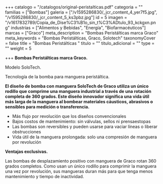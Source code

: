 +++
catalogo = "/catalogos/original-peristalticas.pdf"
categoria = ""
familias = ["Bombas"]
galeria = ["/v1595286830/_jcr_content_4_yer7f5.jpg", "/v1595286830/_jcr_content_5_ks3pbz.jpg"]
id = 5
imagen = "/v1617832789/Copia_de_Dise%C3%B1o_sin_t%C3%ADtulo_93_kckgxn.png"
industrias = ["Alimentos y Bebidas", "Energía", "Biofarmacéuticos"]
marcas = ["Graco"]
meta_description = "Bombas Peristálticas marca Graco"
meta_keywords = "Bombas Peristálticas, Graco, Solotech"
taxonomyCover = false
title = "Bombas Peristálticas "
titulo = ""
titulo_adicional = ""
type = ""
weight = 5

+++
**Bombas Peristálticas marca Graco.**

Modelo SoloTech.

Tecnología de la bomba para manguera peristáltica.

**El diseño de bomba con manguera SoloTech de Graco utiliza un único rodillo que comprime una manguera industrial a través de una rotación completa de 360 grados. Este diseño innovador significa una vida útil más larga de la manguera al bombear materiales cáusticos, abrasivos o sensibles para medición o transferencia.**

* Más flujo por revolución que los diseños convencionales
* Bajos costos de mantenimiento: sin válvulas, sellos ni prensaestopas
* Las bombas son reversibles y pueden usarse para vaciar líneas o liberar obstrucciones
* Vida útil de la manguera prolongada: solo una compresión de manguera por revolución

**Ventajas exclusivas.**

Las bombas de desplazamiento positivo con manguera de Graco rotan 360 grados completos. Como usan un único rodillo para comprimir la manguera una vez por revolución, sus mangueras duran más para que tenga menos mantenimiento y tiempo de inactividad.